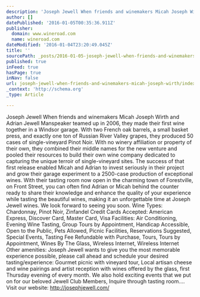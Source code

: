 ```yaml
---
description: 'Joseph Jewell When friends and winemakers Micah Joseph Wirth and Adrian Jewell Manspeaker teamed up in 2006, they made their first wine together in a Windsor ga'
author: []
datePublished: '2016-01-05T00:35:36.911Z'
publisher:
  domain: www.wineroad.com
  name: wineroad.com
dateModified: '2016-01-04T23:20:49.045Z'
title: ''
sourcePath: _posts/2016-01-05-joseph-jewell-when-friends-and-winemakers-micah-joseph-wirth.md
published: true
inFeed: true
hasPage: true
inNav: false
url: joseph-jewell-when-friends-and-winemakers-micah-joseph-wirth/index.html
_context: 'http://schema.org'
_type: Article

---
```

Joseph Jewell When friends and winemakers Micah Joseph Wirth and Adrian Jewell Manspeaker teamed up in 2006, they made their first wine together in a Windsor garage. With two French oak barrels, a small basket press, and exactly one ton of Russian River Valley grapes, they produced 50 cases of single-vineyard Pinot Noir. With no winery affiliation or property of their own, they combined their middle names for the new venture and pooled their resources to build their own wine company dedicated to capturing the unique terroir of single-vineyard sites. The success of that first release enabled Micah and Adrian to invest seriously in their project and grow their garage experiment to a 2500-case production of exceptional wines. With their tasting room now open in the charming town of Forestville, on Front Street, you can often find Adrian or Micah behind the counter ready to share their knowledge and enhance the quality of your experience while tasting the beautiful wines, making it an unforgettable time at Joseph Jewell wines. We look forward to seeing you soon.     Wine Types: Chardonnay, Pinot Noir, Zinfandel Credit Cards Accepted: American Express, Discover Card, Master Card, Visa Facilities: Air Conditioning, Evening Wine Tasting, Group Tours by Appointment, Handicap Accessible, Open to the Public, Pets Allowed, Picnic Facilities, Reservations Suggested, Special Events, Tasting Fee Refundable with Purchase, Tours, Tours by Appointment, Wines By The Glass, Wireless Internet, Wireless Internet Other amenities: Joseph Jewell wants to give you the most memorable experience possible, please call ahead and schedule your desired tasting/experience: Gourmet picnic with vineyard tour, Local artisan cheese and wine pairings and artist reception with wines offered by the glass, first Thursday evening of every month. We also hold exciting events that we put on for our beloved Jewell Club Members, Inquire through tasting room.... Visit our website: http://josephjewell.com/